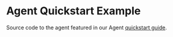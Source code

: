 # Agent Quickstart Example

Source code to the agent featured in our Agent [quickstart guide](https://docs.livekit.io/agents/quickstart/).
